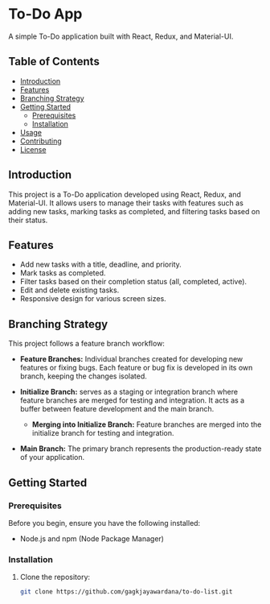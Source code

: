 # To-Do App

A simple To-Do application built with React, Redux, and Material-UI.

## Table of Contents

- [Introduction](#introduction)
- [Features](#features)
- [Branching Strategy](#branching-strategy)
- [Getting Started](#getting-started)
  - [Prerequisites](#prerequisites)
  - [Installation](#installation)
- [Usage](#usage)
- [Contributing](#contributing)
- [License](#license)

## Introduction

This project is a To-Do application developed using React, Redux, and Material-UI. It allows users to manage their tasks with features such as adding new tasks, marking tasks as completed, and filtering tasks based on their status.

## Features

- Add new tasks with a title, deadline, and priority.
- Mark tasks as completed.
- Filter tasks based on their completion status (all, completed, active).
- Edit and delete existing tasks.
- Responsive design for various screen sizes.

## Branching Strategy

This project follows a feature branch workflow:

- **Feature Branches:** Individual branches created for developing new features or fixing bugs. Each feature or bug fix is developed in its own branch, keeping the changes isolated.

- **Initialize Branch:** serves as a staging or integration branch where feature branches are merged for testing and integration. It acts as a buffer between feature development and the main branch.

  - **Merging into Initialize Branch:** Feature branches are merged into the initialize branch for testing and integration.

- **Main Branch:** The primary branch represents the production-ready state of your application.

## Getting Started

### Prerequisites

Before you begin, ensure you have the following installed:

- Node.js and npm (Node Package Manager)

### Installation

1. Clone the repository:

   ```bash
   git clone https://github.com/gagkjayawardana/to-do-list.git
